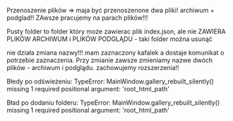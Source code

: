Przenoszenie plików => maja być przenoszenone dwa pliki! archiwum + podglad!! ZAwsze pracujemy na parach plików!!!

Pusty folder to folder który może zawierac plik index.json, ale nie ZAWIERA PLIKÓW ARCHIWUM i PLIKÓW PODGLĄDU - taki folder można usunąć

nie działa zmiana nazwy!!! mam zaznaczony kafalek a dostaje komunikat o potrzebie zaznaczenia. Przy zmianie zawsze zmieniamy nazwe dwóch plików - archiwum i podglądu. zachowujemy rozszerzenia!!

Błedy po odświeżeniu: TypeError: MainWindow.gallery_rebuilt_silently() missing 1 required positional argument: 'root_html_path'

Bład po dodaniu folderu: TypeError: MainWindow.gallery_rebuilt_silently() missing 1 required positional argument: 'root_html_path'
